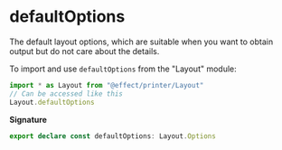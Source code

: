 # defaultOptions

The default layout options, which are suitable when you want to obtain output
but do not care about the details.

To import and use `defaultOptions` from the "Layout" module:

```ts
import * as Layout from "@effect/printer/Layout"
// Can be accessed like this
Layout.defaultOptions
```

**Signature**

```ts
export declare const defaultOptions: Layout.Options
```
